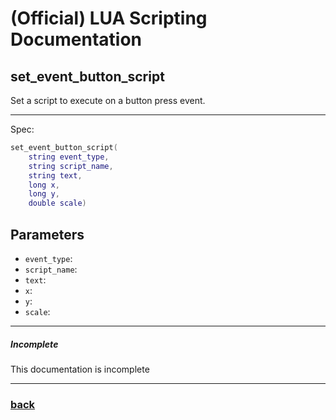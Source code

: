 
# (Official) LUA Scripting Documentation

## set_event_button_script

Set a script to execute on a button press event.

___

Spec:

```lua
set_event_button_script(
	string event_type,
	string script_name,
	string text,
	long x,
	long y,
	double scale)
```

## Parameters

- `event_type`: 
- `script_name`: 
- `text`: 
- `x`: 
- `y`: 
- `scale`: 

___

##### Incomplete

This documentation is incomplete

___

### [back](../other)
